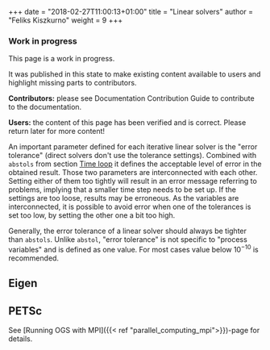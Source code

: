 +++
date = "2018-02-27T11:00:13+01:00"
title = "Linear solvers"
author = "Feliks Kiszkurno"
weight = 9
+++

<div class="note">

### Work in progress

This page is a work in progress.

It was published in this state to make existing content available to users and highlight missing parts to contributors.

**Contributors:** please see Documentation Contribution Guide to contribute to the documentation.

**Users:** the content of this page has been verified and is correct. Please return later for more content!

</div>

An important parameter defined for each iterative linear solver is the "error tolerance" (direct solvers don't use the tolerance settings).
Combined with `abstols` from section [Time loop](/docs/userguide/blocks/time_loop/) it defines the acceptable level of error in the obtained result.
Those two parameters are interconnected with each other. Setting either of them too tightly will result in an error message referring to problems, implying that a smaller time step needs to be set up. If the settings are too loose, results may be erroneous.
As the variables are interconnected, it is possible to avoid error when one of the tolerances is set too low, by setting the other one a bit too high.

Generally, the error tolerance of a linear solver should always be tighter than `abstols`.
Unlike `abstol`, "error tolerance" is not specific to "process variables" and is defined as one value.
For most cases value below $10^{-10}$ is recommended.

<!-- TODO: The text above is not completely clear. It needs re-wording and additional clarifications. -->

## Eigen

<!-- TODO: Add description of Eigen -->

## PETSc

See [Running OGS with MPI]({{< ref "parallel_computing_mpi">}})-page for details.
